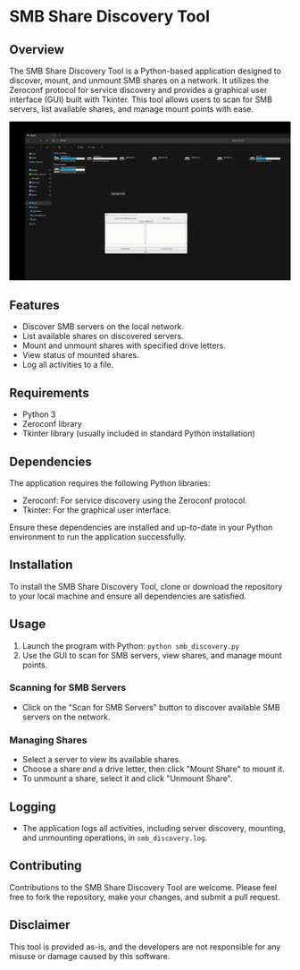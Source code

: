 # SMB Share Discovery Tool

## Overview
The SMB Share Discovery Tool is a Python-based application designed to discover, mount, and unmount SMB shares on a network. It utilizes the Zeroconf protocol for service discovery and provides a graphical user interface (GUI) built with Tkinter. This tool allows users to scan for SMB servers, list available shares, and manage mount points with ease.

![FalseMount Demo](https://github.com/SCNickF1227/FalseMount/blob/main/2024-01-20_13-33-13.gif)

## Features
- Discover SMB servers on the local network.
- List available shares on discovered servers.
- Mount and unmount shares with specified drive letters.
- View status of mounted shares.
- Log all activities to a file.

## Requirements
- Python 3
- Zeroconf library
- Tkinter library (usually included in standard Python installation)

## Dependencies
The application requires the following Python libraries:
- Zeroconf: For service discovery using the Zeroconf protocol.
- Tkinter: For the graphical user interface.

Ensure these dependencies are installed and up-to-date in your Python environment to run the application successfully.

## Installation
To install the SMB Share Discovery Tool, clone or download the repository to your local machine and ensure all dependencies are satisfied.

## Usage
1. Launch the program with Python: `python smb_discovery.py`
2. Use the GUI to scan for SMB servers, view shares, and manage mount points.

### Scanning for SMB Servers
- Click on the "Scan for SMB Servers" button to discover available SMB servers on the network.

### Managing Shares
- Select a server to view its available shares.
- Choose a share and a drive letter, then click "Mount Share" to mount it.
- To unmount a share, select it and click "Unmount Share".

## Logging
- The application logs all activities, including server discovery, mounting, and unmounting operations, in `smb_discovery.log`.

## Contributing
Contributions to the SMB Share Discovery Tool are welcome. Please feel free to fork the repository, make your changes, and submit a pull request.

## Disclaimer
This tool is provided as-is, and the developers are not responsible for any misuse or damage caused by this software.
